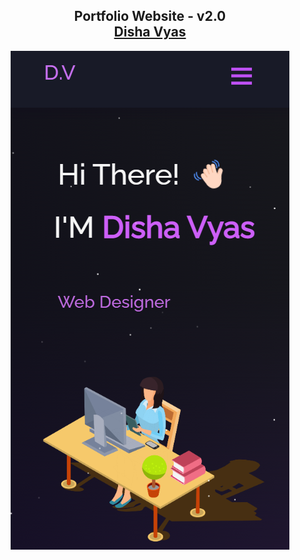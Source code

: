 <h2 align="center">
  Portfolio Website - v2.0<br/>
  <a href="https://disha-vyas-portfolio.netlify.app/" target="_blank">Disha Vyas</a>
</h2>
<div align="center">
  <img alt="Demo" src="Image\readme-img1.png" />
</div>
